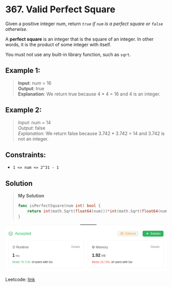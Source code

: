 # 367. Valid Perfect Square

Given a positive integer num, return *`true` if `num` is a perfect square or `false` otherwise*.

A **perfect square** is an integer that is the square of an integer. In other words, it is the product of some integer with itself.

You must not use any built-in library function, such as `sqrt`.

## Example 1:
> **Input**: num = 16 \
> **Output**: true \
> **Explanation**: We return true because 4 * 4 = 16 and 4 is an integer.

## Example 2:
> *Input*: num = 14 \
> *Output*: false \
> *Explanation*: We return false because 3.742 * 3.742 = 14 and 3.742 is not an integer.

## Constraints:
* `1 <= num <= 2^31 - 1`

## Solution
> **My Solution**
> ```go
> func isPerfectSquare(num int) bool {
>     return int(math.Sqrt(float64(num)))*int(math.Sqrt(float64(num))) == num
> }
> ```

![result](367.png)

Leetcode: [link](https://leetcode.com/problems/valid-perfect-square/description/)